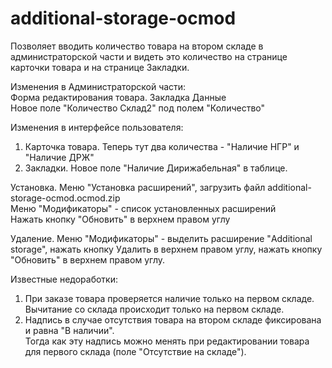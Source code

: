 # additional-storage-ocmod
Позволяет вводить количество товара на втором складе в администраторской части и видеть это количество на странице карточки товара и на странице Закладки.

Изменения в Администраторской части:  
Форма редактирования товара. Закладка Данные  
Новое поле "Количество Склад2" под полем "Количество"  

Изменения в интерфейсе пользователя:  
1) Карточка товара. Теперь тут два количества - "Наличие НГР" и "Наличие ДРЖ"  
2) Закладки. Новое поле "Наличие Дирижабельная" в таблице.  

Установка.
Меню "Установка расширений", загрузить файл additional-storage-ocmod.ocmod.zip  
Меню "Модификаторы" - список установленных расширений  
Нажать кнопку "Обновить" в верхнем правом углу  

Удаление.
Меню "Модификаторы" - выделить расширение "Additional storage", нажать кнопку Удалить в верхнем правом углу, нажать кнопку "Обновить" в верхнем правом углу.  

Известные недоработки:  
1) При заказе товара проверяется наличие только на первом складе.  
Вычитание со склада происходит только на первом складе.  
2) Надпись в случае отсутствия товара на втором складе фиксирована и равна "В наличии".  
Тогда как эту надпись можно менять при редактировании товара для первого склада (поле "Отсутствие на складе").  
